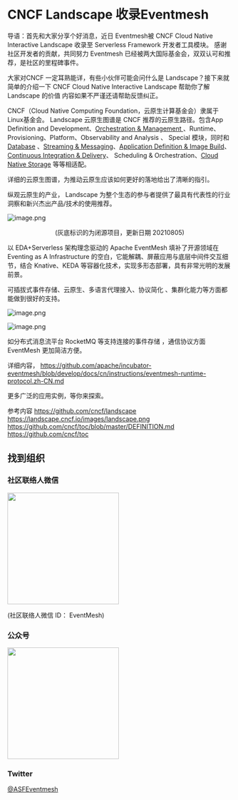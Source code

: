 # CNCF Landscape 收录Eventmesh  


导语：首先和大家分享个好消息，近日 Eventmesh被 CNCF Cloud Native Interactive Landscape 收录至 Serverless Framework 开发者工具模块。 感谢社区开发者的贡献，共同努力 Eventmesh 已经被两大国际基金会，双双认可和推荐，是社区的里程碑事件。

大家对CNCF 一定耳熟能详，有些小伙伴可能会问什么是  Landscape？接下来就简单的介绍一下 CNCF Cloud Native Interactive Landscape 帮助你了解 Landscape 的价值  内容如果不严谨还请帮助反馈纠正。

CNCF（Cloud Native Computing Foundation，云原生计算基金会）隶属于Linux基金会。 Landscape 云原生图谱是 CNCF 推荐的云原生路径。包含App Definition and Development、[Orchestration & Management ](https://landscape.cncf.io/?category=scheduling-orchestration&grouping=category)、Runtime、Provisioning、Platform、Observability and Analysis 、 Special 模块，同时和 [Database](https://landscape.cncf.io/card-mode?category=database&grouping=category) 、[Streaming & Messaging](https://landscape.cncf.io/card-mode?category=streaming-messaging&grouping=category)、[Application Definition & Image Build](https://landscape.cncf.io/card-mode?category=application-definition-image-build&grouping=category)、[Continuous Integration & Delivery](https://landscape.cncf.io/card-mode?category=continuous-integration-delivery&grouping=category)、 Scheduling & Orchestration、[Cloud Native Storage](https://landscape.cncf.io/card-mode?category=cloud-native-storage&grouping=category) 等等相适配。

详细的云原生图谱，为推动云原生应该如何更好的落地给出了清晰的指引。

纵观云原生的产业， Landscape 为整个生态的参与者提供了最具有代表性的行业洞察和新兴杰出产品/技术的使用推荐。

![image.png](https://i.loli.net/2021/08/13/NQOoIhXkyDaRsB2.png) 

<div align=center>  (灰底标识的为闭源项目，更新日期 20210805)    </div>


以 EDA+Serverless  架构理念驱动的 Apache EventMesh 填补了开源领域在 Eventing as A Infrastructure 的空白，它能解耦、屏蔽应用与底层中间件交互细节，结合 Knative、KEDA 等容器化技术，实现多形态部署，具有非常光明的发展前景。

可插拔式事件存储、云原生、多语言代理接入、协议简化 、集群化能力等方面都能做到很好的支持。

![image.png](https://i.loli.net/2021/08/13/g4UDSWYMqx92rHQ.png)

 
![image.png](https://i.loli.net/2021/08/13/xEJLG5lgrcwoKa3.png)


如分布式消息流平台 RocketMQ 等支持连接的事件存储 ，通信协议方面 EventMesh 更加简洁方便。

详细内容， 
https://github.com/apache/incubator-eventmesh/blob/develop/docs/cn/instructions/eventmesh-runtime-protocol.zh-CN.md

更多广泛的应用实例，等你来探索。


参考内容
https://github.com/cncf/landscape
https://landscape.cncf.io/images/landscape.png
https://github.com/cncf/toc/blob/master/DEFINITION.md
https://github.com/cncf/toc
 
## 找到组织

### 社区联络人微信 


<img src="https://i.loli.net/2021/08/19/UcpHD12YlLAbxdG.jpg" height="250"/>

(社区联络人微信  ID： EventMesh)

### 公众号

<img src="https://i.loli.net/2021/08/19/imQshqTakZY8N5f.jpg" height="250"/>


### Twitter

[@ASFEventmesh](https://twitter.com/asfeventmesh?s=21)



